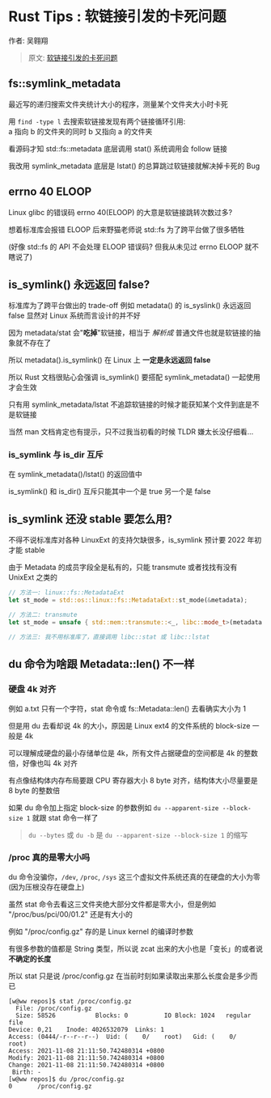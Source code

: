 # Rust Tips : 软链接引发的卡死问题

作者: 吴翱翔

> 原文: [软链接引发的卡死问题](https://pymongo.github.io/#/2021/11/symlink_metadata.md)

## fs::symlink_metadata

最近写的递归搜索文件夹统计大小的程序，测量某个文件夹大小时卡死

用 `find -type l` 去搜索软链接发现有两个链接循环引用:  
a 指向 b 的文件夹的同时 b 又指向 a 的文件夹

看源码才知 std::fs::metadata 底层调用 stat() 系统调用会 follow 链接

我改用 symlink_metadata 底层是 lstat() 的总算跳过软链接就解决掉卡死的 Bug

## errno 40 ELOOP

Linux glibc 的错误码 errno 40(ELOOP) 的大意是软链接跳转次数过多?

想着标准库会报错 ELOOP 后来野猫老师说 std::fs 为了跨平台做了很多牺牲

(好像 std::fs 的 API 不会处理 ELOOP 错误码? 但我从未见过 errno ELOOP 就不瞎说了)

## is_symlink() 永远返回 false?

标准库为了跨平台做出的 trade-off 例如 metadata() 的 is_syslink() 永远返回 false 显然对 Linux 系统而言设计的并不好

因为 metadata/stat 会"**吃掉**"软链接，相当于 *解析成* 普通文件也就是软链接的抽象就不存在了

所以 metadata().is_symlink() 在 Linux 上 **一定是永远返回 false**

所以 Rust 文档很贴心会强调 is_symlink() 要搭配 symlink_metadata() 一起使用才会生效

只有用 symlink_metadata/lstat 不追踪软链接的时候才能获知某个文件到底是不是软链接

当然 man 文档肯定也有提示，只不过我当初看的时候 TLDR 嫌太长没仔细看...

### is_symlink 与 is_dir 互斥

在 symlink_metadata()/lstat() 的返回值中

is_symlink() 和 is_dir() 互斥只能其中一个是 true 另一个是 false

## is_symlink 还没 stable 要怎么用?

不得不说标准库对各种 LinuxExt 的支持欠缺很多，is_symlink 预计要 2022 年初才能 stable

由于 Metadata 的成员字段全是私有的，只能 transmute 或者找找有没有 UnixExt 之类的

```rust
// 方法一: linux::fs::MetadataExt
let st_mode = std::os::linux::fs::MetadataExt::st_mode(&metadata);

// 方法二: transmute
let st_mode = unsafe { std::mem::transmute::<_, libc::mode_t>(metadata.file_type()) };

// 方法三: 我不用标准库了，直接调用 libc::stat 或 libc::lstat
```

## du 命令为啥跟 Metadata::len() 不一样

### 硬盘 4k 对齐

例如 a.txt 只有一个字符，stat 命令或 fs::Metadata::len() 去看确实大小为 1

但是用 du 去看却说 4k 的大小，原因是 Linux ext4 的文件系统的 block-size 一般是 4k

可以理解成硬盘的最小存储单位是 4k，所有文件占据硬盘的空间都是 4k 的整数倍，好像也叫 4k 对齐

有点像结构体内存布局要跟 CPU 寄存器大小 8 byte 对齐，结构体大小尽量要是 8 byte 的整数倍

如果 du 命令加上指定 block-size 的参数例如 `du --apparent-size --block-size 1` 就跟 stat 命令一样了

> `du --bytes` 或 `du -b` 是 `du --apparent-size --block-size 1` 的缩写

### /proc 真的是零大小吗

du 命令没骗你，`/dev`, `/proc`, `/sys` 这三个虚拟文件系统还真的在硬盘的大小为零(因为压根没存在硬盘上)

虽然 stat 命令去看这三文件夹绝大部分文件都是零大小，但是例如 "/proc/bus/pci/00/01.2" 还是有大小的

例如 "/proc/config.gz" 存的是 Linux kernel 的编译时参数

有很多参数的值都是 String 类型，所以说 zcat 出来的大小也是「变长」的或者说 **不确定的长度**

所以 stat 只是说 /proc/config.gz 在当前时刻如果读取出来那么长度会是多少而已

```
[w@ww repos]$ stat /proc/config.gz 
  File: /proc/config.gz
  Size: 58526           Blocks: 0          IO Block: 1024   regular file
Device: 0,21    Inode: 4026532079  Links: 1
Access: (0444/-r--r--r--)  Uid: (    0/    root)   Gid: (    0/    root)
Access: 2021-11-08 21:11:50.742480314 +0800
Modify: 2021-11-08 21:11:50.742480314 +0800
Change: 2021-11-08 21:11:50.742480314 +0800
 Birth: -
[w@ww repos]$ du /proc/config.gz 
0       /proc/config.gz
```
